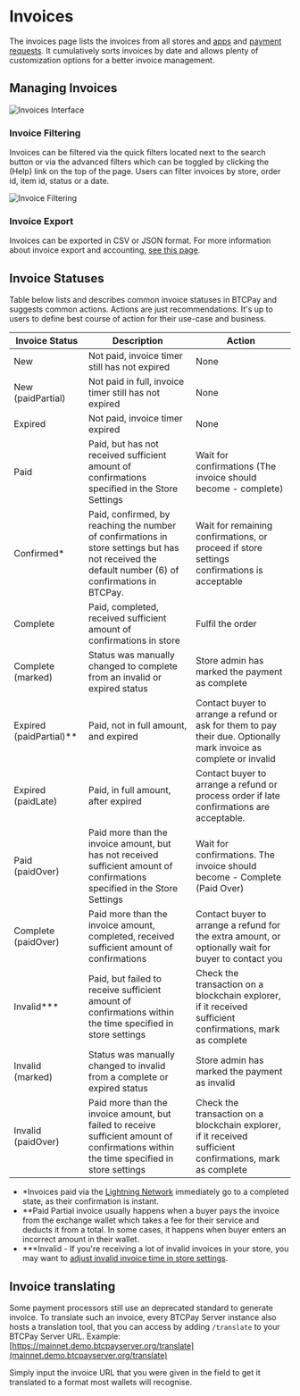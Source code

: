 # Invoices

The invoices page lists the invoices from all stores and [apps](./Apps.md) and [payment requests](./PaymentRequests.md). It cumulatively sorts invoices by date and allows plenty of customization options for a better invoice management.

## Managing Invoices

![Invoices Interface](./img/Invoices.png)

### Invoice Filtering

Invoices can be filtered via the quick filters located next to the search button or via the advanced filters which can be toggled by clicking the (Help) link on the top of the page. Users can filter invoices by store, order id, item id, status or a date.

![Invoice Filtering](./img/InvoiceFiltering.gif)

### Invoice Export

Invoices can be exported in CSV or JSON format. For more information about invoice export and accounting, [see this page](./Accounting.md).

## Invoice Statuses

Table below lists and describes common invoice statuses in BTCPay and suggests common actions. Actions are just recommendations. It's up to users to define best course of action for their use-case and business.

| Invoice Status         | Description                                                  | Action        |
| ---------------------- | ------------------------------------------------------------ | ------------- |
| New                    | Not paid, invoice timer still has not expired                | None          |
| New (paidPartial)      | Not paid in full, invoice timer still has not expired        | None          |
| Expired                | Not paid, invoice timer expired                              | None          |
| Paid                   | Paid, but has not received sufficient amount of confirmations specified in the Store Settings | Wait for confirmations (The invoice should become - complete) |
| Confirmed*             | Paid, confirmed, by reaching the number of confirmations in store settings but has not received the default number (6) of confirmations in BTCPay. | Wait for remaining confirmations, or proceed if store settings confirmations is acceptable  |
| Complete               | Paid, completed, received sufficient amount of confirmations in store | Fulfil the order |
| Complete (marked)      | Status was manually changed to complete from an invalid or expired status | Store admin has marked the payment as complete |
| Expired (paidPartial)**| Paid, not in full amount, and expired                    | Contact buyer to arrange a refund or ask for them to pay their due. Optionally mark invoice as complete or invalid |
| Expired (paidLate)     | Paid, in full amount, after expired                      | Contact buyer to arrange a refund or process order if late confirmations are acceptable.  | Optionally mark as complete or mark as invalid |
| Paid (paidOver)        | Paid more than the invoice amount, but has not received sufficient amount of confirmations specified in the Store Settings | Wait for confirmations. The invoice should become - Complete (Paid Over) |
| Complete (paidOver)    | Paid more than the invoice amount, completed, received sufficient amount of confirmations | Contact buyer to arrange a refund for the extra amount, or optionally wait for buyer to contact you |
| Invalid***             | Paid, but failed to receive sufficient amount of confirmations within the time specified in store settings | Check the transaction on a blockchain explorer, if it received sufficient confirmations, mark as complete |
| Invalid (marked)       | Status was manually changed to invalid from a complete or expired status | Store admin has marked the payment as invalid |
| Invalid (paidOver)     | Paid more than the invoice amount, but failed to receive sufficient amount of confirmations within the time specified in store settings | Check the transaction on a blockchain explorer, if it received sufficient confirmations, mark as complete |

* *Invoices paid via the [Lightning Network](./LightningNetwork.md) immediately go to a completed state, as their confirmation is instant.
* **Paid Partial invoice usually happens when a buyer pays the invoice from the exchange wallet  which takes a fee for their service and deducts it from a total. In some cases, it happens when buyer enters an  incorrect amount in their wallet.
* ***Invalid - If you're receiving a lot of invalid invoices in your store, you may want to [adjust invalid invoice time in store settings](./FAQ/FAQ-Stores.md#payment-invalid-if-transactions-fails-to-confirm-minutes-after-invoice-expiration).

## Invoice translating

Some payment processors still use an deprecated standard to generate invoice.
To translate such an invoice, every BTCPay Server instance also hosts a translation tool, that you can access by adding `/translate` to your BTCPay Server URL.
Example: [https://mainnet.demo.btcpayserver.org/translate](mainnet.demo.btcpayserver.org/translate)

Simply input the invoice URL that you were given in the field to get it translated to a format most wallets will recognise.